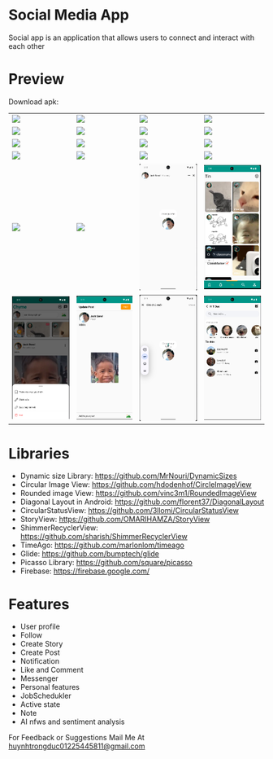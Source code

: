 # Social Media App
Social app is an application that allows users to connect and interact with each other
# Preview
Download apk: 
<table style="width:100%">
  <tr>
    <td><img src="screenshots/img14.jpg"/></td>
    <td><img src="screenshots/img1.jpg"/></td>
    <td><img src="screenshots/img2.jpg"/></td>
    <td><img src="screenshots/img3.jpg"/></td>
  </tr>
  <tr>
    <td><img src="screenshots/img4.jpg"/></td>
    <td><img src="screenshots/img5.jpg"/></td>
    <td><img src="screenshots/img6.jpg"/></td>
    <td><img src="screenshots/img7.jpg"/></td>
  </tr>
  <tr>
    <td><img src="screenshots/img8.jpg"/></td>
    <td><img src="screenshots/img9.jpg"/></td>
    <td><img src="screenshots/img10.jpg"/></td>
    <td><img src="screenshots/img11.jpg"/></td>
  </tr>
  <tr>
    <td><img src="screenshots/img12.jpg"/></td>
    <td><img src="screenshots/img13.jpg"/></td>
    <td><img src="screenshots/img14.jpg"/></td>
    <td><img src="screenshots/img16.jpg"/></td>
  </tr>
  <tr>
    <td><img src="screenshots/img17.jpg"/></td>
    <td><img src="screenshots/img18.jpg"/></td>
    <td><img src="screenshots/img25.png"/></td>
    <td><img src="screenshots/img20.png"/></td>
  </tr>
  <tr>
    <td><img src="screenshots/img21.png"/></td>
    <td><img src="screenshots/img22.png"/></td>
    <td><img src="screenshots/img23.png"/></td>
    <td><img src="screenshots/img24.png"/></td>
  </tr>
</table>

  
# Libraries
- Dynamic size Library: https://github.com/MrNouri/DynamicSizes
- Circular Image View: https://github.com/hdodenhof/CircleImageView
- Rounded image View: https://github.com/vinc3m1/RoundedImageView
- Diagonal Layout in Android: https://github.com/florent37/DiagonalLayout
- CircularStatusView: https://github.com/3llomi/CircularStatusView
- StoryView: https://github.com/OMARIHAMZA/StoryView
- ShimmerRecyclerView: https://github.com/sharish/ShimmerRecyclerView
- TimeAgo: https://github.com/marlonlom/timeago
- Glide: https://github.com/bumptech/glide
- Picasso Library: https://github.com/square/picasso
- Firebase: https://firebase.google.com/

# Features
- User profile
- Follow
- Create Story
- Create Post
- Notification
- Like and Comment
- Messenger
- Personal features
- JobSchedukler
- Active state
- Note
- AI nfws and sentiment analysis
  
For Feedback or Suggestions Mail Me At huynhtrongduc01225445811@gmail.com 
